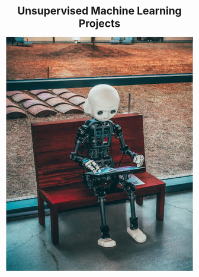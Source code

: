 <h1 align="center"> Unsupervised Machine Learning Projects </h1>

![robot](./img/MLUnsupervised.jpg)
